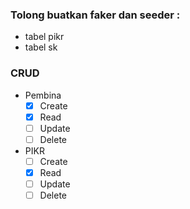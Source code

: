 ### Tolong buatkan faker dan seeder :

- tabel pikr
- tabel sk

### CRUD

- Pembina
  - [x] Create
  - [x] Read
  - [ ] Update
  - [ ] Delete
- PIKR
  - [ ] Create
  - [x] Read
  - [ ] Update
  - [ ] Delete
